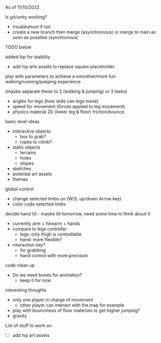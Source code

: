 ﻿As of 11/10/2022

Is git/unity working?

- troubleshoot if not
- create a new branch then merge (asynchronous) or merge to main as soon as possible (synchronous)

TODO below

added hip for stability

- add hip arts assets to replace square placeholder

play with parameters to achieve a smoother/more fun walking/running/jumping experience

(maybe separate these to 2 (walking & jumping) or 3 tasks)

- angles for legs (how wide can legs move)
- speed for movement (forces applied to leg movement)
- physics material 2D (lower leg & floor) friction/bounce

basic level ideas

- interactive objects
    - box to grab?
    - ropes to climb?
- static objects
    - terrains
    - holes
    - slopes
- sketches
- potential art assets
- themes

global control

- change selected limbs on (W/S, up/down Arrow key)
- color code selected limbs

decide hand UI - maybe till tomorrow, need some time to think about it

- currently arm + forearm + hands
- compare to legs controller
    - legs: only thigh is controllable
    - hand: more flexible?
- interaction key?
    - for grabbing
    - hand control with more precision

code clean up

- Do we need bones for animation?
    - keep it for now

interesting thoughts

- only one player in charge of movement
    - other player can interact with the map for example
- play with bounciness of floor materials to get higher jumping?
- gravity

List of stuff to work on

- [ ]  add hip art assets